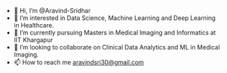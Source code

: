 - 👋 Hi, I’m @Aravind-Sridhar
- 👀 I’m interested in Data Science, Machine Learning and Deep Learning in Healthcare.
- 🌱 I’m currently pursuing Masters in Medical Imaging and Informatics at IIT Khargapur
- 💞️ I’m looking to collaborate on Clinical Data Analytics and ML in Medical Imaging.
- 📫 How to reach me aravindsri30@gmail.com

<!---
Aravind-Sridhar/Aravind-Sridhar is a ✨ special ✨ repository because its `README.md` (this file) appears on your GitHub profile.
You can click the Preview link to take a look at your changes.
--->

